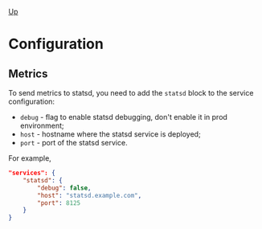 [Up](../README.md)

# Configuration

## Metrics

To send metrics to statsd, you need to add the `statsd` block to the service configuration:

* `debug` - flag to enable statsd debugging, don't enable it in prod environment;
* `host` - hostname where the statsd service is deployed;
* `port` - port of the statsd service.

For example,

```json
"services": {
	"statsd": {
		"debug": false,
		"host": "statsd.example.com",
		"port": 8125
	}
}
```
